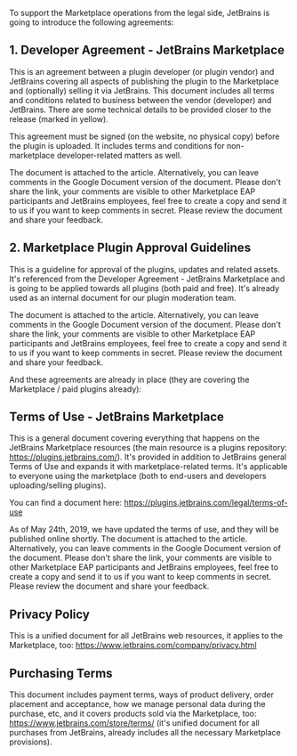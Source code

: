 [//]: # (title: Legal Agreements)

To support the Marketplace operations from the legal side, JetBrains is going to introduce the following agreements:

## 1. Developer Agreement - JetBrains Marketplace

This is an agreement between a plugin developer (or plugin vendor) and JetBrains covering all aspects of publishing the plugin to the Marketplace and (optionally) selling it via JetBrains. This document includes all terms and conditions related to business between the vendor (developer) and JetBrains. There are some technical details to be provided closer to the release (marked in yellow).

This agreement must be signed (on the website, no physical copy) before the plugin is uploaded. It includes terms and conditions for non-marketplace developer-related matters as well.

The document is attached to the article. Alternatively, you can leave comments in the Google Document version of the document. Please don't share the link, your comments are visible to other Marketplace EAP participants and JetBrains employees, feel free to create a copy and send it to us if you want to keep comments in secret. Please review the document and share your feedback.

## 2. Marketplace Plugin Approval Guidelines

This is a guideline for approval of the plugins, updates and related assets. It's referenced from the Developer Agreement - JetBrains Marketplace and is going to be applied towards all plugins (both paid and free). It's already used as an internal document for our plugin moderation team.

The document is attached to the article. Alternatively, you can leave comments in the Google Document version of the document. Please don't share the link, your comments are visible to other Marketplace EAP participants and JetBrains employees, feel free to create a copy and send it to us if you want to keep comments in secret. Please review the document and share your feedback.
 
And these agreements are already in place (they are covering the Marketplace / paid plugins already):

## Terms of Use - JetBrains Marketplace

This is a general document covering everything that happens on the JetBrains Marketplace resources (the main resource is a plugins repository: https://plugins.jetbrains.com/). It's provided in addition to JetBrains general Terms of Use and expands it with marketplace-related terms. It's applicable to everyone using the marketplace (both to end-users and developers uploading/selling plugins).

You can find a document here: https://plugins.jetbrains.com/legal/terms-of-use

As of May 24th, 2019, we have updated the terms of use, and they will be published online shortly. The document is attached to the article. Alternatively, you can leave comments in the Google Document version of the document. Please don't share the link, your comments are visible to other Marketplace EAP participants and JetBrains employees, feel free to create a copy and send it to us if you want to keep comments in secret. Please review the document and share your feedback.

## Privacy Policy

This is a unified document for all JetBrains web resources, it applies to the Marketplace, too: https://www.jetbrains.com/company/privacy.html

## Purchasing Terms

This document includes payment terms, ways of product delivery, order placement and acceptance, how we manage personal data during the purchase, etc, and it covers products sold via the Marketplace, too: https://www.jetbrains.com/store/terms/ (it's unified document for all purchases from JetBrains, already includes all the necessary Marketplace provisions).